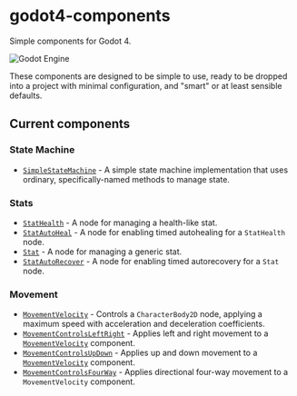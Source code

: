 # godot4-components

Simple components for Godot 4.

![Godot Engine](https://img.shields.io/badge/GODOT-%23FFFFFF.svg?style=for-the-badge&logo=godot-engine)

These components are designed to be simple to use, ready to be dropped into a project with minimal configuration, and "smart" or at least sensible defaults.

## Current components

### State Machine

- [`SimpleStateMachine`](doc/SimpleStateMachine.md) - A simple state machine implementation that uses ordinary, specifically-named methods to manage state.

### Stats

- [`StatHealth`](doc/StatHealth.md) - A node for managing a health-like stat.
- [`StatAutoHeal`](doc/StatAutoHeal.md) - A node for enabling timed autohealing for a `StatHealth` node.
- [`Stat`](doc/Stat.md) - A node for managing a generic stat.
- [`StatAutoRecover`](doc/StatAutoRecover.md) - A node for enabling timed autorecovery for a `Stat` node.

### Movement

- [`MovementVelocity`](doc/MovementVelocity.md) - Controls a `CharacterBody2D` node, applying a maximum speed with acceleration and deceleration coefficients.
- [`MovementControlsLeftRight`](doc/MovementControlsLeftRight.md) - Applies left and right movement to a [`MovementVelocity`](MovementVelocity.md) component.
- [`MovementControlsUpDown`](doc/MovementControlsUpDown.md) - Applies up and down movement to a [`MovementVelocity`](MovementVelocity.md) component.
- [`MovementControlsFourWay`](doc/MovementControlsFourWay.md) - Applies directional four-way movement to a `MovementVelocity` component.
